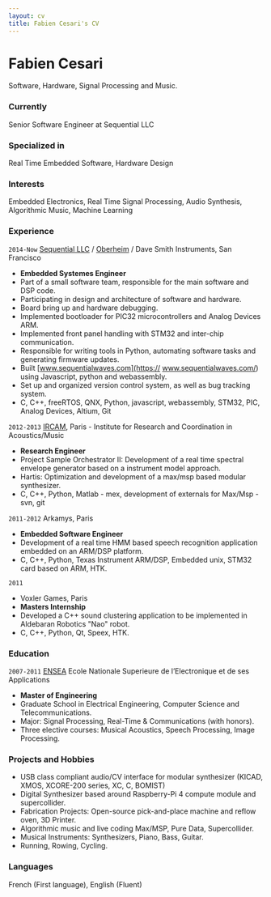 ```yaml
---
layout: cv
title: Fabien Cesari's CV
---
```


# Fabien Cesari
Software, Hardware, Signal Processing and Music.

<!-- <div id="webaddress">
<a href="mailto: fabien.xxxxxx@gmail.com">fabien.xxxxxx@gmail.com</a>
<a href="tel:">+1(415)-xxx-xxxx</a>
</div> -->

### Currently
Senior Software Engineer at Sequential LLC

### Specialized in

Real Time Embedded Software, Hardware Design

### Interests
Embedded Electronics, Real Time Signal Processing, Audio Synthesis, Algorithmic Music, Machine Learning

### Experience
`2014-Now`
[Sequential LLC](https://www.sequential.com/) / [Oberheim](https://oberheim.com/) / Dave Smith Instruments, San Francisco
- __Embedded Systemes Engineer__
- Part of a small software team, responsible for the main software and DSP code.
- Participating in design and architecture of software and hardware.
- Board bring up and hardware debugging.
- Implemented bootloader for PIC32 microcontrollers and Analog Devices ARM.
- Implemented front panel handling with STM32 and inter-chip communication.
- Responsible for writing tools in Python, automating software tasks and generating firmware updates.
- Built [www.sequentialwaves.com](https:// www.sequentialwaves.com/)  using Javascript, python and webassembly.
- Set up and organized version control system, as well as bug tracking system.
- C, C++, freeRTOS, QNX, Python, javascript, webassembly, STM32, PIC, Analog Devices, Altium, Git

`2012-2013`
[IRCAM](https://www.ircam.fr/), Paris - Institute for Research and Coordination in Acoustics/Music
- __Research Engineer__
- Project Sample Orchestrator II:  Development of a real time spectral envelope generator based on a instrument model approach.
- Hartis:  Optimization and development of a max/msp based modular synthesizer.
- C, C++, Python,  Matlab - mex, development of externals for Max/Msp - svn, git

`2011-2012` 
Arkamys, Paris
- __Embedded Software Engineer__
- Development of a real time HMM based speech recognition application embedded on an ARM/DSP platform.
- C, C++, Python, Texas Instrument ARM/DSP, Embedded unix, STM32 card based on ARM, HTK.

`2011`
- Voxler Games, Paris 
- __Masters Internship__
- Developed a C++ sound clustering application to be implemented in Aldebaran Robotics "Nao" robot.
- C, C++, Python, Qt, Speex, HTK.

### Education
`2007-2011`
[ENSEA](https://www.ensea.fr/en) Ecole Nationale Superieure de l’Electronique et de ses Applications 
- __Master of Engineering__
- Graduate School in Electrical Engineering, Computer Science and Telecommunications.
- Major: Signal Processing, Real-Time & Communications (with honors).
- Three elective courses: Musical Acoustics, Speech Processing, Image Processing.

### Projects and Hobbies
- USB class compliant audio/CV interface for modular synthesizer (KICAD, XMOS, XCORE-200 series, XC, C, BOMIST)
- Digital Synthesizer based around Raspberry-Pi 4 compute module and supercollider.
- Fabrication Projects: Open-source pick-and-place machine and reflow oven, 3D Printer.
- Algorithmic music and live coding Max/MSP, Pure Data, Supercollider.
- Musical Instruments: Synthesizers, Piano, Bass, Guitar.
- Running, Rowing, Cycling.

### Languages
French (First language),
English (Fluent)

<!-- ### Footer
Last updated: May 2013 -->
